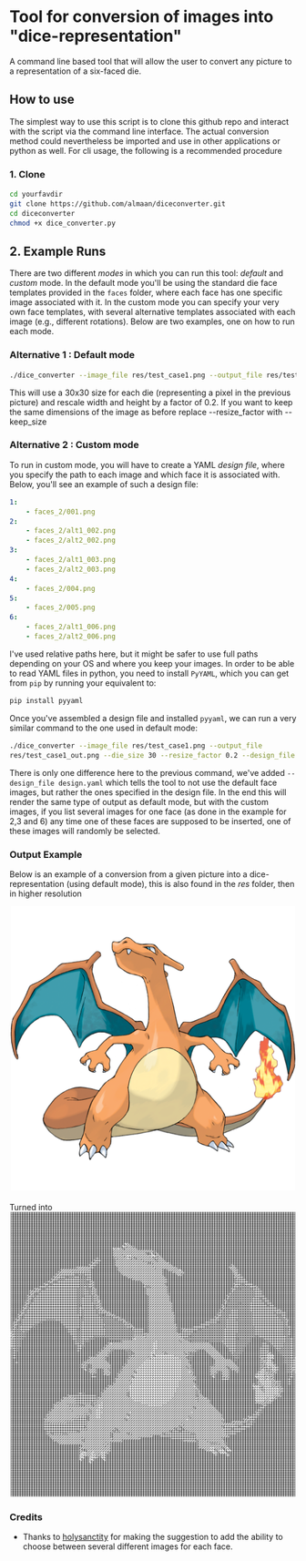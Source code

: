 # Tool for conversion of images into "dice-representation"

A command line based tool that will allow the user to convert any picture
to a representation of a six-faced die.

## How to use 

The simplest way to use this script is to clone this github repo and interact with the script via the command line interface. The actual conversion method could
nevertheless be imported and use in other applications or python as well. For cli usage, the following is a recommended procedure

### 1. Clone

```bash
cd yourfavdir
git clone https://github.com/almaan/diceconverter.git
cd diceconverter
chmod +x dice_converter.py

```

## 2. Example Runs
There are two different _modes_ in which you can run this tool: _default_ and
_custom_ mode. In the  default mode you'll be using the standard die face
templates provided in the `faces` folder, where each face has one specific image
associated with it. In the custom mode you can specify your very own face
templates, with several alternative templates associated with each image (e.g.,
different rotations). Below are two examples, one on how to run each mode.

### Alternative 1 : Default mode

```bash
./dice_converter --image_file res/test_case1.png --output_file res/test_case1_out.png --die_size 30 --resize_factor 0.2

```
This will use a 30x30 size for each die (representing a pixel in the previous
picture) and rescale width and height by a factor of 0.2. If you want to keep
the same dimensions of the image as before replace --resize\_factor with
--keep\_size

### Alternative 2 : Custom mode

To run in custom mode, you will have to create a YAML _design file_, where you
specify the path to each image and which face it is associated with. Below,
you'll see an example of such a design file:


```yaml
1:
    - faces_2/001.png
2:
    - faces_2/alt1_002.png
    - faces_2/alt2_002.png
3:
    - faces_2/alt1_003.png
    - faces_2/alt2_003.png
4:
    - faces_2/004.png
5:
    - faces_2/005.png
6:
    - faces_2/alt1_006.png
    - faces_2/alt2_006.png
```

I've used relative paths here, but it might be safer to use full paths depending
on your OS and where you keep your images.  In order to be able to read YAML
files in python, you need to install `PyYAML`, which you can get from `pip` by
running your equivalent to:

```bash
pip install pyyaml
```

Once you've assembled a design file and installed `pyyaml`, we can run a very
similar command to the one used in default mode:

```bash
./dice_converter --image_file res/test_case1.png --output_file
res/test_case1_out.png --die_size 30 --resize_factor 0.2 --design_file design.yaml

```

There is only one difference here to the previous command, we've added
`--design_file design.yaml` which tells the tool to not use the default face
images, but rather the ones specified in the design file. In the end this will
render the same type of output as default mode, but with the custom images, if
you list several images for one face (as done in the example for 2,3 and 6) any
time one of these faces are supposed to be inserted, one of these images will
randomly be selected.


### Output Example
Below is an example of a conversion from a given picture into a
dice-representation (using default mode), this is also found in the _res_
folder, then in higher resolution <br>
<div align="center">
<img src="https://github.com/almaan/diceconverter/blob/master/res/test_case2.png" alt="drawing" width="500" height="500"/>
</div>
<br>
Turned into
<br>
<div align="center">
<img src="https://github.com/almaan/diceconverter/blob/master/res/test_case2_out.png" alt="drawing" width="500" height="500"/>
</div>

### Credits
- Thanks to <a href="https://github.com/holysanctity">holysanctity</a> for
  making the suggestion to add the ability to choose between several different
  images for each face.
